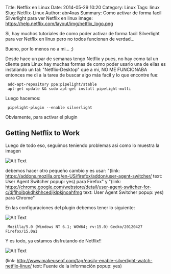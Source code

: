 Title: Netflix en Linux
Date: 2014-05-29 10:20
Category: Linux
Tags: linux
Slug: Netflix-Linux
Author: abr4xas
Summary: Como activar de forma facil Silverlight para ver Netflix en linux
image: https://help.netflix.com/layout/img/netflix_logo.png


Si, hay muchos tutoriales de como poder activar de forma facil Silverlight para ver Netflix en linux pero no todos funcionan de verdad...

Bueno, por lo menos no a mi... ;)

Desde hace un par de semanas tengo Netflix y pues, no hay como tal un cliente para Linux hay muchas formas de como poder usarlo una de ellas es instalando un tal: "Netflix-Desktop" que a mi, NO ME FUNCIONABA entonces me di a la tarea de buscar algo más facil y lo que encontre fue: 

     add-apt-repository ppa:pipelight/stable
     apt-get update && sudo apt-get install pipelight-multi

Luego hacemos:

     pipelight-plugin --enable silverlight

Obviamente, para activar el plugin

## Getting Netflix to Work

Luego de todo eso, seguimos teniendo problemas asi como lo muestra la imagen

![Alt Text](http://main.makeuseoflimited.netdna-cdn.com/wp-content/uploads/2014/02/pipelight_netflix_error.jpg)

debemos hacer otro pequeño cambio y es usar: "(link: https://addons.mozilla.org/en-US/firefox/addon/user-agent-switcher/ text: User Agent Switcher popup: yes) para Firefox" y "(link: https://chrome.google.com/webstore/detail/user-agent-switcher-for-c/djflhoibgkdhkhhcedjiklpkjnoahfmg text: User Agent Switcher popup: yes) para Chrome"

En las configuraciones del plugin debemos tener lo siguiente:

![Alt Text]({filename}/images/config_netflix_ua.png)

     Mozilla/5.0 (Windows NT 6.1; WOW64; rv:15.0) Gecko/20120427 Firefox/15.0a1

Y es todo, ya estamos disfrutando de Netflix!!

![Alt Text](http://main.makeuseoflimited.netdna-cdn.com/wp-content/uploads/2014/02/pipelight_netflix_running.jpg)

(link: http://www.makeuseof.com/tag/easily-enable-silverlight-watch-netflix-linux/ text: Fuente de la información popup: yes)